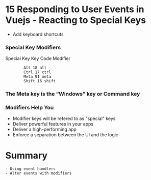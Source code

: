 # 15 Responding to User Events in Vuejs - Reacting to Special Keys

- Add keyboard shortcuts

### Special Key Modifiers
Special Key Key Code Modifier

			Alt 18 alt
			Ctrl 17 ctrl
			Meta 91 meta
			Shift 16 shift

### The Meta key is the “Windows” key or Command key


### Modifiers Help You
- Modifier keys will be refered to as "special" keys
- Deliver powerful features in your apps
- Deliver a high-performing app
- Enforce a separation between the UI and the logic

# Summary
	- Using event handlers
	- Alter events with modifiers